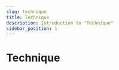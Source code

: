 ```yaml
---
slug: technique
title: Technique
description: Introduction to "Technique"
sidebar_position: 1
---
```

# Technique